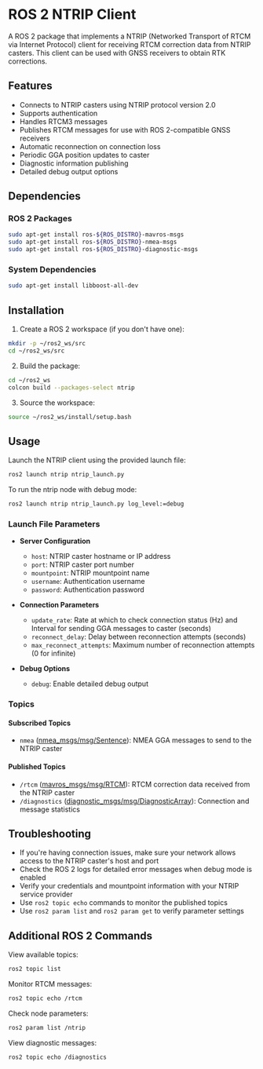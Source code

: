 # ROS 2 NTRIP Client

A ROS 2 package that implements a NTRIP (Networked Transport of RTCM via Internet Protocol) client for receiving RTCM correction data from NTRIP casters. This client can be used with GNSS receivers to obtain RTK corrections.

## Features

- Connects to NTRIP casters using NTRIP protocol version 2.0
- Supports authentication
- Handles RTCM3 messages
- Publishes RTCM messages for use with ROS 2-compatible GNSS receivers
- Automatic reconnection on connection loss
- Periodic GGA position updates to caster
- Diagnostic information publishing
- Detailed debug output options

## Dependencies

### ROS 2 Packages
```bash
sudo apt-get install ros-${ROS_DISTRO}-mavros-msgs
sudo apt-get install ros-${ROS_DISTRO}-nmea-msgs
sudo apt-get install ros-${ROS_DISTRO}-diagnostic-msgs
```

### System Dependencies
```bash
sudo apt-get install libboost-all-dev
```

## Installation

1. Create a ROS 2 workspace (if you don't have one):
```bash
mkdir -p ~/ros2_ws/src
cd ~/ros2_ws/src
```

2. Build the package:
```bash
cd ~/ros2_ws
colcon build --packages-select ntrip
```

3. Source the workspace:
```bash
source ~/ros2_ws/install/setup.bash
```

## Usage

Launch the NTRIP client using the provided launch file:

```bash
ros2 launch ntrip ntrip_launch.py
```

To run the ntrip node with debug mode:
```bash
ros2 launch ntrip ntrip_launch.py log_level:=debug
```

### Launch File Parameters

- **Server Configuration**
  - `host`: NTRIP caster hostname or IP address
  - `port`: NTRIP caster port number
  - `mountpoint`: NTRIP mountpoint name
  - `username`: Authentication username
  - `password`: Authentication password

- **Connection Parameters**
  - `update_rate`: Rate at which to check connection status (Hz) and Interval for sending GGA messages to caster (seconds)
  - `reconnect_delay`: Delay between reconnection attempts (seconds)
  - `max_reconnect_attempts`: Maximum number of reconnection attempts (0 for infinite)

- **Debug Options**
  - `debug`: Enable detailed debug output


### Topics

#### Subscribed Topics
- `nmea` ([nmea_msgs/msg/Sentence](https://github.com/ros2/common_interfaces/blob/master/nmea_msgs/msg/Sentence.msg)): NMEA GGA messages to send to the NTRIP caster

#### Published Topics
- `/rtcm` ([mavros_msgs/msg/RTCM](https://github.com/mavlink/mavros/blob/ros2/mavros_msgs/msg/RTCM.msg)): RTCM correction data received from the NTRIP caster
- `/diagnostics` ([diagnostic_msgs/msg/DiagnosticArray](https://github.com/ros2/common_interfaces/blob/master/diagnostic_msgs/msg/DiagnosticArray.msg)): Connection and message statistics


## Troubleshooting

- If you're having connection issues, make sure your network allows access to the NTRIP caster's host and port
- Check the ROS 2 logs for detailed error messages when debug mode is enabled
- Verify your credentials and mountpoint information with your NTRIP service provider
- Use `ros2 topic echo` commands to monitor the published topics
- Use `ros2 param list` and `ros2 param get` to verify parameter settings

## Additional ROS 2 Commands

View available topics:
```bash
ros2 topic list
```

Monitor RTCM messages:
```bash
ros2 topic echo /rtcm
```

Check node parameters:
```bash
ros2 param list /ntrip
```

View diagnostic messages:
```bash
ros2 topic echo /diagnostics
